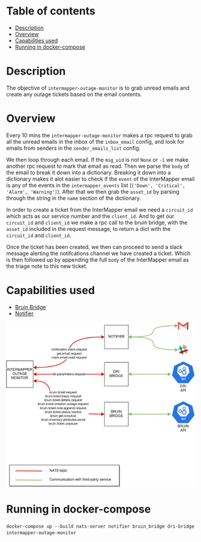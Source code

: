 # Table of contents
  * [Description](#description)
  * [Overview](#overview)  
  * [Capabilities used](#capabilities-used) 
  * [Running in docker-compose](#running-in-docker-compose)

# Description
The objective of `intermapper-outage-monitor` is to grab unread emails and create any outage tickets based on the email
contents.

# Overview
Every 10 mins the `intermapper-outage-monitor` makes a rpc request to grab all the unread emails in the inbox of the `inbox_email` config, and
look for emails from senders in the `sender_emails_list` config. 

We then loop through each email. If the `msg_uid` is not `None` or `-1` we make another rpc request to mark that email as read.
Then we parse the `body` of the email to break it down into a dictionary. Breaking it down into a dictionary makes it alot easier to 
check if the `event` of the InterMapper email is any of the events in the `intermapper_events` list (`['Down', 'Critical', 'Alarm', 'Warning']`).
After that we then grab the `asset_id` by parsing through the string in the `name` section of the dictionary.

In order to create a ticket from the InterMapper email we need a `circuit_id` which acts as our service number and the `client_id`.
And to get our `circuit_id` and `client_id` we make a rpc call to the bruin bridge, with the `asset_id` included in the request message, 
to return a dict with the `circuit_id` and `client_id`.

Once the ticket has been created, we then can proceed to send a slack message alerting the notifcations channel we have created a ticket.
Which is then followed up by appending the full `body` of the InterMapper email as the triage note to this new ticket.

# Capabilities used
- [Bruin Bridge](../bruin-bridge/README.md)
- [Notifier](../notifier/README.md)

![IMAGE: intermapper-outage-monitor_microservice_relationships](/docs/img/system_overview/use_cases/intermapper-outage-monitor_microservice_relationships.png)

# Running in docker-compose
`docker-compose up --build nats-server notifier bruin_bridge dri-bridge intermapper-outage-monitor`
